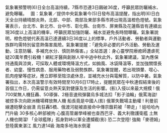 氣象署預警明(6)日全台高溫持續，7縣市恐連3日飆破36度，呼籲民眾防曬補水、避免曝曬。   圖：氣象署／提供中央氣象署今(5)日發布高溫提醒，指出明(6)日白天全台持續晴朗炎熱，北部、中部、南部及東部多縣市將出現高溫橙色燈號。氣象署表示，台北市、新北市、台中市、彰化縣、台南市、屏東縣及花蓮縣皆有連續出現36度以上高溫的機率，呼籲民眾加強防曬、補水並避免長時間曝曬。氣象署說明，橙色燈號代表高溫已達連續3日36度以上的標準，戶外活動者、勞動者與運動族群均需特別留意熱傷害風險。氣象署提醒：「避免非必要的戶外活動、勞動及運動，注意防曬、多補充水分、慎防熱傷害。」全站首選：身心靈學院療癒師遭虐死 疑20萬年費引殺機！網紅牙醫與創辦人牢中過中秋此外，氣象署建議，室內應保持通風與涼爽，可採取人體或環境降溫方式，如搧風、冰袋降溫等，並加強關懷長者、幼童、慢性病患、服用藥物者及弱勢族群。氣象署提醒，若出現頭暈、噁心、肌肉痙攣等症狀，應立即移至陰涼處休息，並補充水分與電解質，以防中暑。氣象署指出，本次高溫警示有效時間至10月6日17時止，提醒民眾在中秋連假結束後的首個工作日，仍需留意炎熱天氣對健康及生活的影響。(影)入侵以來最大規模 ! 俄700架無人機狂轟、50導彈、2極音速飛彈襲烏多城法扣「影子油輪」俄罵海盜! 被控多次向歐洲機場釋放無人機 船長竟是中國人(影) 俄軍失戰場主動權 ! 利曼前線遭砲擊全崩潰 烏狂轟5橋、俄渡河艇被直接命中傳宗馥莉被「帶走」! 娃哈哈內鬥升級 30多核心幹部被拘 心腹高管嚴學峰被也查西巴牙、義大利徹護衛艦 土無人機也開溜! 「全球艦隊」孤身對峙以軍全遭攔截(影) 恐二次登陸! 強颱「麥德姆」登陸廣東湛江 風力達14級 海南多地海水倒灌 